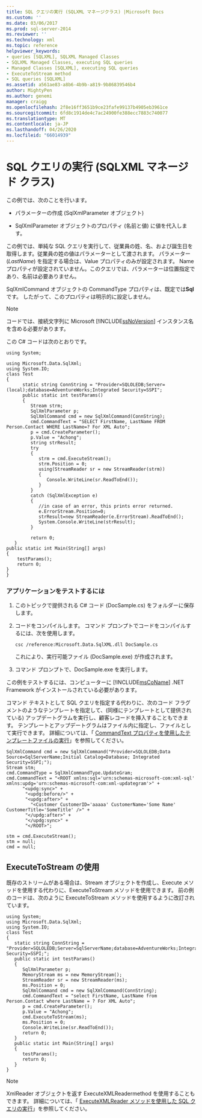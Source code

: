 ```yaml
---
title: SQL クエリの実行 (SQLXML マネージクラス) |Microsoft Docs
ms.custom: ''
ms.date: 03/06/2017
ms.prod: sql-server-2014
ms.reviewer: ''
ms.technology: xml
ms.topic: reference
helpviewer_keywords:
- queries [SQLXML], SQLXML Managed Classes
- SQLXML Managed Classes, executing SQL queries
- Managed Classes [SQLXML], executing SQL queries
- ExecuteToStream method
- SQL queries [SQLXML]
ms.assetid: a561ae83-a8b6-4b9b-a819-9b86839546b4
author: MightyPen
ms.author: genemi
manager: craigg
ms.openlocfilehash: 2f8e16ff3651b9ce23fafe99137b4905eb3961ce
ms.sourcegitcommit: 6fd8c1914de4c7ac24900fe388ecc7883c740077
ms.translationtype: MT
ms.contentlocale: ja-JP
ms.lasthandoff: 04/26/2020
ms.locfileid: "66014939"
---
```

# <a name="executing-sql-queries-sqlxml-managed-classes"></a>SQL クエリの実行 (SQLXML マネージド クラス)
  この例では、次のことを行います。  
  
-   パラメーターの作成 (SqlXmlParameter オブジェクト)  
  
-   SqlXmlParameter オブジェクトのプロパティ (名前と値) に値を代入します。  
  
 この例では、単純な SQL クエリを実行して、従業員の姓、名、および誕生日を取得します。従業員の姓の値はパラメーターとして渡されます。 パラメーター (*LastName*) を指定する場合は、Value プロパティのみが設定されます。 Name プロパティが設定されていません。このクエリでは、パラメーターは位置指定であり、名前は必要ありません。  
  
 SqlXmlCommand オブジェクトの CommandType プロパティは、既定では**Sql**です。 したがって、このプロパティは明示的に設定しません。  
  
> [!NOTE]  
>  コードでは、接続文字列に Microsoft [!INCLUDE[ssNoVersion](../../../includes/ssnoversion-md.md)] インスタンス名を含める必要があります。  
  
 この C# コードは次のとおりです。  
  
```  
using System;  
  
using Microsoft.Data.SqlXml;  
using System.IO;  
class Test  
{  
      static string ConnString = "Provider=SQLOLEDB;Server=(local);database=AdventureWorks;Integrated Security=SSPI";  
      public static int testParams()  
      {  
         Stream strm;  
         SqlXmlParameter p;  
         SqlXmlCommand cmd = new SqlXmlCommand(ConnString);        
         cmd.CommandText = "SELECT FirstName, LastName FROM Person.Contact WHERE LastName=? For XML Auto";  
         p = cmd.CreateParameter();  
         p.Value = "Achong";  
         string strResult;  
         try   
         {  
            strm = cmd.ExecuteStream();  
            strm.Position = 0;  
            using(StreamReader sr = new StreamReader(strm))  
            {  
               Console.WriteLine(sr.ReadToEnd());  
            }  
         }  
         catch (SqlXmlException e)  
         {  
            //in case of an error, this prints error returned.  
            e.ErrorStream.Position=0;  
            strResult=new StreamReader(e.ErrorStream).ReadToEnd();  
            System.Console.WriteLine(strResult);  
         }  
  
         return 0;  
   }  
public static int Main(String[] args)  
{  
    testParams();  
    return 0;  
}  
}  
```  
  
### <a name="to-test-the-application"></a>アプリケーションをテストするには  
  
1.  このトピックで提供される C# コード (DocSample.cs) をフォルダーに保存します。  
  
2.  コードをコンパイルします。 コマンド プロンプトでコードをコンパイルするには、次を使用します。  
  
    ```  
    csc /reference:Microsoft.Data.SqlXML.dll DocSample.cs  
    ```  
  
     これにより、実行可能ファイル (DocSample.exe) が作成されます。  
  
3.  コマンド プロンプトで、DocSample.exe を実行します。  
  
 この例をテストするには、コンピューターに [!INCLUDE[msCoName](../../../includes/msconame-md.md)] .NET Framework がインストールされている必要があります。  
  
 コマンド テキストとして SQL クエリを指定する代わりに、次のコード フラグメントのようなテンプレートを指定して、(同様にテンプレートとして提供されている) アップデートグラムを実行し、顧客レコードを挿入することもできます。 テンプレートとアップデートグラムはファイル内に指定し、ファイルとして実行できます。 詳細については、「 [CommandText プロパティを使用したテンプレートファイルの実行](executing-template-files-by-using-the-commandtext-property.md)」を参照してください。  
  
```  
SqlXmlCommand cmd = new SqlXmlCommand("Provider=SQLOLEDB;Data Source=SqlServerName;Initial Catalog=Database; Integrated Security=SSPI;");  
Stream stm;  
cmd.CommandType = SqlXmlCommandType.UpdateGram;  
cmd.CommandText = "<ROOT xmlns:sql='urn:schemas-microsoft-com:xml-sql' xmlns:updg='urn:schemas-microsoft-com:xml-updategram'>" +  
      "<updg:sync>" +  
       "<updg:before/>" +  
       "<updg:after>" +  
         "<Customer CustomerID='aaaaa' CustomerName='Some Name' CustomerTitle='SomeTitle' />" +  
       "</updg:after>" +  
       "</updg:sync>" +  
       "</ROOT>";  
  
stm = cmd.ExecuteStream();  
stm = null;  
cmd = null;  
```  
  
## <a name="using-executetostream"></a>ExecuteToStream の使用  
 既存のストリームがある場合は、Stream オブジェクトを作成し、Execute メソッドを使用する代わりに、ExecuteToStream メソッドを使用できます。 前の例のコードは、次のように ExecuteToStream メソッドを使用するように改訂されています。  
  
```  
using System;  
using Microsoft.Data.SqlXml;  
using System.IO;  
class Test  
{  
   static string ConnString = "Provider=SQLOLEDB;Server=SqlServerName;database=AdventureWorks;Integrated Security=SSPI;";  
   public static int testParams()  
   {  
      SqlXmlParameter p;  
      MemoryStream ms = new MemoryStream();  
      StreamReader sr = new StreamReader(ms);  
      ms.Position = 0;  
      SqlXmlCommand cmd = new SqlXmlCommand(ConnString);  
      cmd.CommandText = "select FirstName, LastName from Person.Contact where LastName = ? For XML Auto";  
      p = cmd.CreateParameter();  
      p.Value = "Achong";  
      cmd.ExecuteToStream(ms);  
      ms.Position = 0;  
      Console.WriteLine(sr.ReadToEnd());  
      return 0;        
   }  
   public static int Main(String[] args)  
   {  
      testParams();     
      return 0;  
   }  
}  
```  
  
> [!NOTE]  
>  XmlReader オブジェクトを返す ExecuteXMLReadermethod を使用することもできます。 詳細については、「 [ExecuteXMLReader メソッドを使用した SQL クエリの実行](executing-sql-queries-by-using-the-executexmlreader-method.md)」を参照してください。  
  
  
